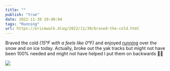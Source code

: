 ```yaml
---
title: ""
publish: "true"
date: 2022-11-30 19:40:04
tags: "Running"
url: https://ericmwalk.blog/2022/11/30/braved-the-cold.html
---
```


Braved the cold *(15°F with a feels like 0°F)* and enjoyed [running](http://www.strava.com/activities/8190147151) over the snow and on ice today. Actually, broke out the yak tracks but might not have been 100% needed and might not have helped I put them on backwards 🤦‍♂️


![](https://ericmwalk.blog/uploads/2022/2fe5ff9d80.jpg)